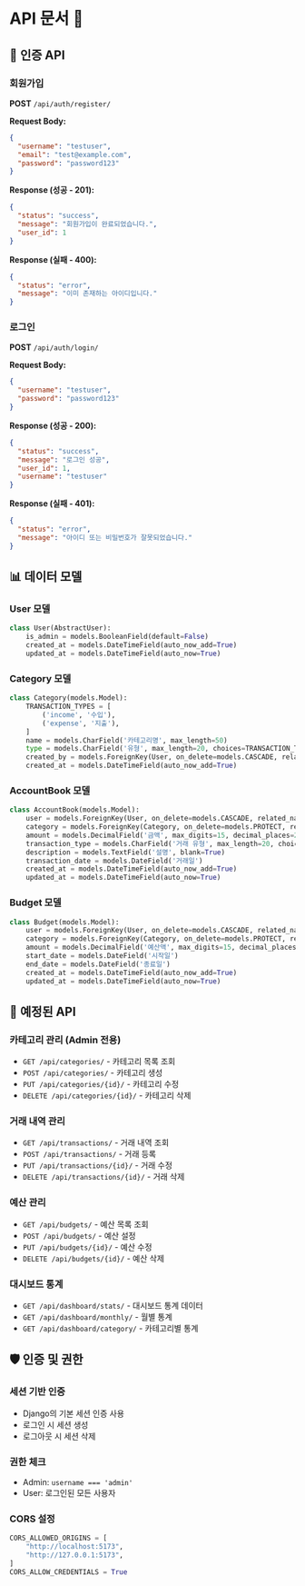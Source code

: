 # API 문서 📡

## 🔐 인증 API

### 회원가입
**POST** `/api/auth/register/`

**Request Body:**
```json
{
  "username": "testuser",
  "email": "test@example.com", 
  "password": "password123"
}
```

**Response (성공 - 201):**
```json
{
  "status": "success",
  "message": "회원가입이 완료되었습니다.",
  "user_id": 1
}
```

**Response (실패 - 400):**
```json
{
  "status": "error",
  "message": "이미 존재하는 아이디입니다."
}
```

### 로그인
**POST** `/api/auth/login/`

**Request Body:**
```json
{
  "username": "testuser",
  "password": "password123"
}
```

**Response (성공 - 200):**
```json
{
  "status": "success",
  "message": "로그인 성공",
  "user_id": 1,
  "username": "testuser"
}
```

**Response (실패 - 401):**
```json
{
  "status": "error",
  "message": "아이디 또는 비밀번호가 잘못되었습니다."
}
```

## 📊 데이터 모델

### User 모델
```python
class User(AbstractUser):
    is_admin = models.BooleanField(default=False)
    created_at = models.DateTimeField(auto_now_add=True)
    updated_at = models.DateTimeField(auto_now=True)
```

### Category 모델
```python
class Category(models.Model):
    TRANSACTION_TYPES = [
        ('income', '수입'),
        ('expense', '지출'),
    ]
    name = models.CharField('카테고리명', max_length=50)
    type = models.CharField('유형', max_length=20, choices=TRANSACTION_TYPES)
    created_by = models.ForeignKey(User, on_delete=models.CASCADE, related_name='categories')
    created_at = models.DateTimeField(auto_now_add=True)
```

### AccountBook 모델
```python
class AccountBook(models.Model):
    user = models.ForeignKey(User, on_delete=models.CASCADE, related_name='transactions')
    category = models.ForeignKey(Category, on_delete=models.PROTECT, related_name='transactions')
    amount = models.DecimalField('금액', max_digits=15, decimal_places=2)
    transaction_type = models.CharField('거래 유형', max_length=20, choices=Category.TRANSACTION_TYPES)
    description = models.TextField('설명', blank=True)
    transaction_date = models.DateField('거래일')
    created_at = models.DateTimeField(auto_now_add=True)
    updated_at = models.DateTimeField(auto_now=True)
```

### Budget 모델
```python
class Budget(models.Model):
    user = models.ForeignKey(User, on_delete=models.CASCADE, related_name='budgets')
    category = models.ForeignKey(Category, on_delete=models.PROTECT, related_name='budgets')
    amount = models.DecimalField('예산액', max_digits=15, decimal_places=2)
    start_date = models.DateField('시작일')
    end_date = models.DateField('종료일')
    created_at = models.DateTimeField(auto_now_add=True)
    updated_at = models.DateTimeField(auto_now=True)
```

## 🔄 예정된 API

### 카테고리 관리 (Admin 전용)
- `GET /api/categories/` - 카테고리 목록 조회
- `POST /api/categories/` - 카테고리 생성
- `PUT /api/categories/{id}/` - 카테고리 수정
- `DELETE /api/categories/{id}/` - 카테고리 삭제

### 거래 내역 관리
- `GET /api/transactions/` - 거래 내역 조회
- `POST /api/transactions/` - 거래 등록
- `PUT /api/transactions/{id}/` - 거래 수정
- `DELETE /api/transactions/{id}/` - 거래 삭제

### 예산 관리
- `GET /api/budgets/` - 예산 목록 조회
- `POST /api/budgets/` - 예산 설정
- `PUT /api/budgets/{id}/` - 예산 수정
- `DELETE /api/budgets/{id}/` - 예산 삭제

### 대시보드 통계
- `GET /api/dashboard/stats/` - 대시보드 통계 데이터
- `GET /api/dashboard/monthly/` - 월별 통계
- `GET /api/dashboard/category/` - 카테고리별 통계

## 🛡️ 인증 및 권한

### 세션 기반 인증
- Django의 기본 세션 인증 사용
- 로그인 시 세션 생성
- 로그아웃 시 세션 삭제

### 권한 체크
- Admin: `username === 'admin'`
- User: 로그인된 모든 사용자

### CORS 설정
```python
CORS_ALLOWED_ORIGINS = [
    "http://localhost:5173",
    "http://127.0.0.1:5173",
]
CORS_ALLOW_CREDENTIALS = True
``` 